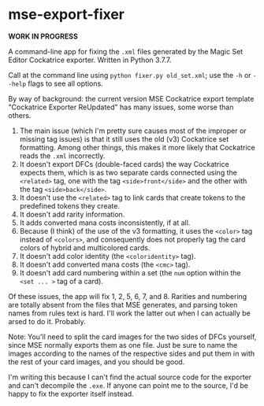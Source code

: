 # mse-export-fixer

**WORK IN PROGRESS**

A command-line app for fixing the `.xml` files generated by the Magic Set Editor Cockatrice exporter. Written in Python 3.7.7.

Call at the command line using ``python fixer.py old_set.xml``; use the `-h` or `--help` flags to see all options.

By way of background: the current version MSE Cockatrice export template "Cockatrice Exporter ReUpdated" has many issues, some worse than others. 
1. The main issue (which I'm pretty sure causes most of the improper or missing tag issues) is that it still uses the old (v3) Cockatrice set formatting. Among other things, this makes it more likely that Cockatrice reads the `.xml` incorrectly.
2. It doesn't export DFCs (double-faced cards) the way Cockatrice expects them, which is as two separate cards connected using the `<related>` tag, one with the tag `<side>front</side>` and the other with the tag `<side>back</side>`.
3. It doesn't use the `<related>` tag to link cards that create tokens to the predefined tokens they create.
4. It doesn't add rarity information.
5. It adds converted mana costs inconsistently, if at all.
6. Because (I think) of the use of the v3 formatting, it uses the `<color>` tag instead of `<colors>`, and consequently does not properly tag the card colors of hybrid and multicolored cards.
7. It doesn't add color identity (the `<coloridentity>` tag).
8. It doesn't add converted mana costs (the `<cmc>` tag).
9. It doesn't add card numbering within a set (the `num` option within the `<set ... >` tag of a card).

Of these issues, the app will fix 1, 2, 5, 6, 7, and 8. Rarities and numbering are totally absent from the files that MSE generates, and parsing token names from rules text is hard. I'll work the latter out when I can actually be arsed to do it. Probably.

Note: You'll need to split the card images for the two sides of DFCs yourself, since MSE normally exports them as one file. Just be sure to name the images according to the names of the respective sides and put them in with the rest of your card images, and you should be good.

I'm writing this because I can't find the actual source code for the exporter and can't decompile the `.exe`. 
If anyone can point me to the source, I'd be happy to fix the exporter itself instead.
